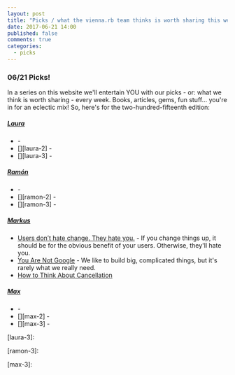 ```yaml
---
layout: post
title: "Picks / what the vienna.rb team thinks is worth sharing this week"
date: 2017-06-21 14:00
published: false
comments: true
categories:
  - picks
---
```


### 06/21 Picks!

In a series on this website we'll entertain YOU with our picks - or: what we think is worth sharing - every week.
Books, articles, gems, fun stuff... you're in for an eclectic mix! So, here's for the two-hundred-fifteenth edition:


##### [Laura][laura]
- [][laura-1] -
- [][laura-2] -
- [][laura-3] -

##### [Ramón][ramon]
- [][ramon-1] -
- [][ramon-2] -
- [][ramon-3] -

##### [Markus][markus]
- [Users don’t hate change. They hate you.][markus-1] - If you change things up, it should be for the obvious benefit of your users. Otherwise, they'll hate you.
- [You Are Not Google][markus-2] - We like to build big, complicated things, but it's rarely what we really need.
- [How to Think About Cancellation][markus-3]

##### [Max][max]
- [][max-1] -
- [][max-2] -
- [][max-3] -



[laura]: https://www.twitter.com/alicetragedy
[laura-1]:
[laura-2]:
[laura-3]:

[ramon]: https://twitter.com/senorhuidobro
[ramon-1]:
[ramon-2]:
[ramon-3]:

[markus]: https://twitter.com/nuclearsquid
[markus-1]: https://medium.com/@cwodtke/users-dont-hate-change-they-hate-you-461772fbcac7
[markus-2]: https://blog.bradfieldcs.com/you-are-not-google-84912cf44afb
[markus-3]: https://medium.com/@terrycrowley/how-to-think-about-cancellation-3516fc342ae

[max]: https://www.twitter.com/klappradla
[max-1]:
[max-2]:
[max-3]:

